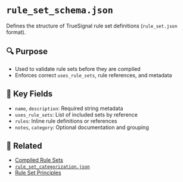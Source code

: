 # `rule_set_schema.json`

Defines the structure of TrueSignal rule set definitions (`rule_set.json` format).

## 🔍 Purpose
- Used to validate rule sets before they are compiled
- Enforces correct `uses_rule_sets`, rule references, and metadata

## 🔑 Key Fields
- `name`, `description`: Required string metadata
- `uses_rule_sets`: List of included sets by reference
- `rules`: Inline rule definitions or references
- `notes`, `category`: Optional documentation and grouping

## 🔗 Related
- [Compiled Rule Sets](/rule_sets/)
- [`rule_set_categorization.json`](/docs/reference/rule_set_categorization.json.md)
- [Rule Set Principles](/docs/principles/rule_sets.md)
